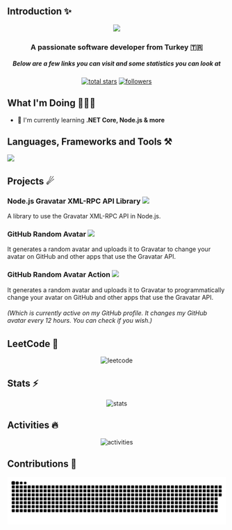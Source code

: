 ## Introduction ✨

<p align="center">
  <img
    src="https://readme-typing-svg.herokuapp.com?font=Noto+Sans&size=36&duration=3000&pause=1000&center=true&vCenter=true&random=false&width=435&height=60&lines=Hi+there+%F0%9F%91%8B;I'm+Serdar!" />
</p>

<h3 align="center">A passionate software developer from Turkey 🇹🇷</h3>
<h5 align="center">Below are a few links you can visit and some statistics you can look at</h5>

<p align="center">
  <a href="https://github.com/serdar-c?tab=repositories&sort=stargazers">
    <img alt="total stars" title="Total stars on GitHub"
      src="https://custom-icon-badges.demolab.com/github/stars/serdar-c?color=B8B92B&style=for-the-badge&labelColor=959532&logo=star" /></a>
  <a href="https://github.com/serdar-c">
    <img alt="followers" title="Follow me on Github"
      src="https://img.shields.io/github/followers/serdar-c?color=236ad3&style=for-the-badge&logo=github&label=Follow" /></a>
</p>

## What I'm Doing 👨🏽‍💻

- 🌱 I'm currently learning **.NET Core, Node.js & more**

## Languages, Frameworks and Tools ⚒️

<img src="https://skillicons.dev/icons?i=html,css,js,angular,react,dotnet,nodejs" />

## Projects ☄

### Node.js Gravatar XML-RPC API Library <img src="https://img.shields.io/badge/Private-D10000" />
A library to use the Gravatar XML-RPC API in Node.js.

### GitHub Random Avatar <img src="https://img.shields.io/badge/Private-D10000" />
It generates a random avatar and uploads it to Gravatar to change your avatar on GitHub and other apps that use the Gravatar API.

### GitHub Random Avatar Action <img src="https://img.shields.io/badge/Private-D10000" />
It generates a random avatar and uploads it to Gravatar to programmatically change your avatar on GitHub and other apps that use the Gravatar API.

###### (Which is currently active on my GitHub profile. It changes my GitHub avatar every 12 hours. You can check if you wish.)

## LeetCode 🚀

<p align="center">
  <img alt="leetcode" title="LeetCode"
    src="https://leetcard.jacoblin.cool/serdarc?theme=dark&font=Noto%20Sans" />
</p>

## Stats ⚡

<p align="center">
  <img alt="stats" title="Stats"
    src="https://github-readme-stats.vercel.app/api?username=serdar-c&hide_border=true&show_icons=true&count_private=true&theme=gruvbox&bg_color=151515" />
</p>

## Activities 🔥

<p align="center">
  <img alt="activities" title="Activities"
    src="https://github-readme-streak-stats.herokuapp.com/?user=serdar-c&theme=dark&hide_border=true&stroke=f53b3b" />
</p>

## Contributions 🐍

<picture>
  <source media="(prefers-color-scheme: dark)" srcset="https://raw.githubusercontent.com/serdar-c/serdar-c/output/github-contribution-grid-snake-dark.svg">
  <source media="(prefers-color-scheme: light)" srcset="https://raw.githubusercontent.com/serdar-c/serdar-c/output/github-contribution-grid-snake.svg">
  <img alt="github contribution grid snake animation" src="https://raw.githubusercontent.com/serdar-c/serdar-c/output/github-contribution-grid-snake.svg">
</picture>
